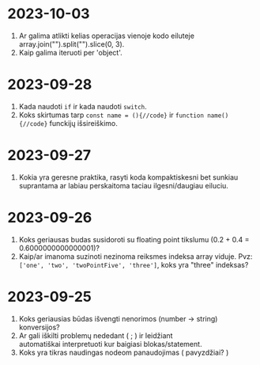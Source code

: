 # 2023-10-03
1. Ar galima atlikti kelias operacijas vienoje kodo eiluteje array.join("").split("").slice(0, 3).
2. Kaip galima iteruoti per 'object'.

# 2023-09-28
1. Kada naudoti `if` ir kada naudoti `switch`.
2. Koks skirtumas tarp `const name = (){//code}` ir `function name(){//code}` funckijų išsireiškimo.

# 2023-09-27
1. Kokia yra geresne praktika, rasyti koda kompaktiskesni bet sunkiau suprantama ar labiau perskaitoma taciau ilgesni/daugiau eiluciu.

# 2023-09-26
1. Koks geriausas budas susidoroti su floating point tikslumu (0.2 + 0.4 = 0.6000000000000001)?
2. Kaip/ar imanoma suzinoti nezinoma reiksmes indeksa array viduje. Pvz:`['one', 'two', 'twoPointFive', 'three']`, koks yra "three" indeksas?

# 2023-09-25
1. Koks geriausias būdas išvengti nenorimos (number -> string) konversijos?
2. Ar gali iškilti problemų nededant ( ; ) ir leidžiant automatiškai interpretuoti kur baigiasi blokas/statement.
3. Koks yra tikras naudingas nodeom panaudojimas ( pavyzdžiai? )


